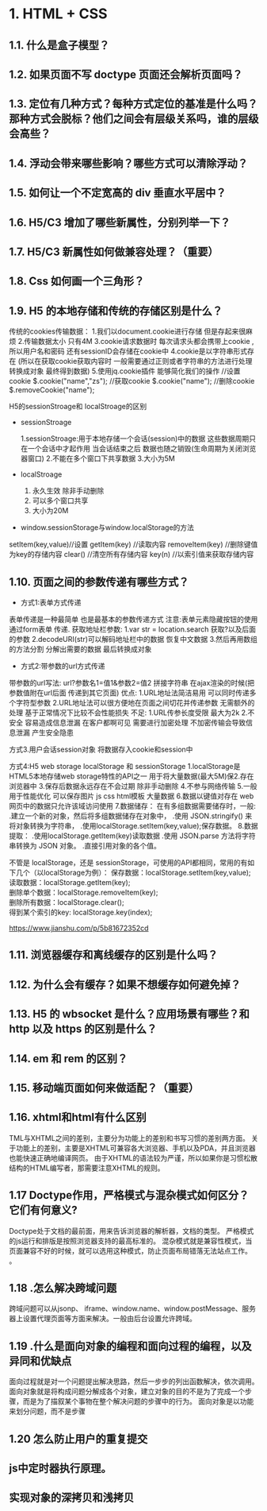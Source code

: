# 1. HTML + CSS

## 1.1. 什么是盒子模型？

## 1.2. 如果页面不写 doctype 页面还会解析页面吗？

## 1.3. 定位有几种方式？每种方式定位的基准是什么吗？那种方式会脱标？他们之间会有层级关系吗，谁的层级会高些？

## 1.4. 浮动会带来哪些影响？哪些方式可以清除浮动？

## 1.5. 如何让一个不定宽高的 div 垂直水平居中？

## 1.6. H5/C3 增加了哪些新属性，分别列举一下？

## 1.7. H5/C3 新属性如何做兼容处理？（重要）

## 1.8. Css 如何画一个三角形？

## 1.9. H5 的本地存储和传统的存储区别是什么？
  
  传统的cookies传输数据：
    1.我们以document.cookie进行存储  但是存起来很麻烦
    2.传输数据太小 只有4M
    3.cookie请求数据时 每次请求头都会携带上cookie ,所以用户名和密码 还有sessionID会存储在cookie中
    4.cookie是以字符串形式存在 (所以在获取cookie获取内容时  一般需要通过正则或者字符串的方法进行处理 转换成对象 最终得到数据)
    5.使用jq.cookie插件 能够简化我们的操作
    //设置cookie
    $.cookie("name","zs");
    //获取cookie
    $.cookie("name");
    //删除cookie
    $.removeCookie("name");


  H5的sessionStroage和 localStroage的区别

* sessionStroage

  1.sessionStroage:用于本地存储一个会话(session)中的数据 这些数据周期只在一个会话中才起作用 当会话结束之后  数据也随之销毁(生命周期为关闭浏览器窗口)
  2.不能在多个窗口下共享数据
  3.大小为5M

* localStroage

  1. 永久生效  除非手动删除
  2. 可以多个窗口共享
  3. 大小为20M
  
* window.sessionStorage与window.localStorage的方法

setItem(key,value)//设置
getItem(key)      //读取内容
removeItem(key)   //删除键值为key的存储内容
clear()           //清空所有存储内容
key(n)            //以索引值来获取存储内容

## 1.10. 页面之间的参数传递有哪些方式？

* 方式1:表单方式传递

表单传递是一种最简单  也是最基本的参数传递方式  注意:表单元素隐藏按钮的使用
通过form表单 传递.
获取地址栏参数:
1.var str = location.search 获取?以及后面的参数
2.decodeURI(str)可以解码地址栏中的数据 恢复中文数据
3.然后再用数组的方法分割  分解出需要的数据  最后转换成对象

* 方式2:带参数的url方式传递  

带参数的url写法: url?参数名1=值1&参数2=值2  拼接字符串  在ajax渲染的时候(把参数值附在url后面  传递到其它页面)
优点:
1.URL地址法简洁易用 可以同时传递多个字符型参数
2.URL地址法可以很方便地在页面之间切花并传递参数 无需额外的处理 基于正常情况下比较不会性能损失
不足:
1.URL传参长度受限  最大为2k
2.不安全 容易造成信息泄漏 在客户都啊可见 需要进行加密处理  不加密传输会导致信息泄漏 产生安全隐患

方式3.用户会话session对象 将数据存入cookie和session中



方式4:H5 web storage
  localStorage  和 sessionStorage
  1.localStorage是HTML5本地存储web storage特性的API之一 用于将大量数据(最大5M)保2.存在浏览器中
  3.保存后数据永远存在不会过期 除非手动删除
  4.不参与网络传输
  5.一般用于性能优化 可以保存图片  js  css html模板  大量数据
  6.数据以键值对存在  web网页中的数据只允许该域访问使用
  7.数据储存：
  在有多组数据需要储存时，一般:
.建立一个新的对象，然后将多组数据储存在对象中，
.使用 JSON.stringify() 来将对象转换为字符串，
.使用localStorage.setItem(key,value);保存数据。
  8.数据提取：
.使用localStorage.getItem(key)读取数据
.使用 JSON.parse 方法将字符串转换为 JSON 对象。
.直接引用对象的各个值。

不管是 localStorage，还是 sessionStorage，可使用的API都相同，常用的有如下几个（以localStorage为例）：
保存数据：localStorage.setItem(key,value);  
读取数据：localStorage.getItem(key);  
删除单个数据：localStorage.removeItem(key);  
删除所有数据：localStorage.clear();  
得到某个索引的key: localStorage.key(index);

  https://www.jianshu.com/p/5b81672352cd

## 1.11. 浏览器缓存和离线缓存的区别是什么吗？

## 1.12. 为什么会有缓存？如果不想缓存如何避免掉？

## 1.13. H5 的 wbsocket 是什么？应用场景有哪些？和 http 以及 https 的区别是什么？

## 1.14. em 和 rem 的区别？

## 1.15. 移动端页面如何来做适配？（重要）


## 1.16. xhtml和html有什么区别

TML与XHTML之间的差别，主要分为功能上的差别和书写习惯的差别两方面。
关于功能上的差别，主要是XHTML可兼容各大浏览器、手机以及PDA，并且浏览器也能快速正确地编译网页。
由于XHTML的语法较为严谨，所以如果你是习惯松散结构的HTML编写者，那需要注意XHTML的规则。



## 1.17 Doctype作用，严格模式与混杂模式如何区分？它们有何意义?

Doctype处于文档的最前面，用来告诉浏览器的解析器，文档的类型。
严格模式的js运行和排版是按照浏览器支持的最高标准的。
混杂模式就是兼容性模式，当页面兼容不好的时候，就可以选用这种模式，防止页面布局错落无法站点工作。
。


## 1.18 .怎么解决跨域问题

跨域问题可以从jsonp、 iframe、window.name、window.postMessage、服务器上设置代理页面等方面来解决。一般由后台设置允许跨域。

## 1.19 .什么是面向对象的编程和面向过程的编程，以及异同和优缺点

面向过程就是对一个问题提出解决思路，然后一步步的列出函数解决，依次调用。
面向对象就是将构成问题分解成各个对象，建立对象的目的不是为了完成一个步骤，而是为了描叙某个事物在整个解决问题的步骤中的行为。
面向对象是以功能来划分问题，而不是步骤

## 1.20 怎么防止用户的重复提交

## js中定时器执行原理。

## 实现对象的深拷贝和浅拷贝